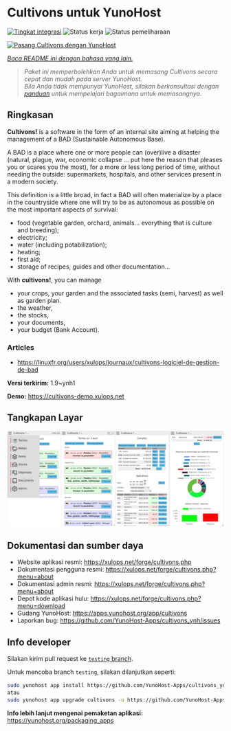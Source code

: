 <!--
N.B.: README ini dibuat secara otomatis oleh <https://github.com/YunoHost/apps/tree/master/tools/readme_generator>
Ini TIDAK boleh diedit dengan tangan.
-->

# Cultivons untuk YunoHost

[![Tingkat integrasi](https://dash.yunohost.org/integration/cultivons.svg)](https://ci-apps.yunohost.org/ci/apps/cultivons/) ![Status kerja](https://ci-apps.yunohost.org/ci/badges/cultivons.status.svg) ![Status pemeliharaan](https://ci-apps.yunohost.org/ci/badges/cultivons.maintain.svg)

[![Pasang Cultivons dengan YunoHost](https://install-app.yunohost.org/install-with-yunohost.svg)](https://install-app.yunohost.org/?app=cultivons)

*[Baca README ini dengan bahasa yang lain.](./ALL_README.md)*

> *Paket ini memperbolehkan Anda untuk memasang Cultivons secara cepat dan mudah pada server YunoHost.*  
> *Bila Anda tidak mempunyai YunoHost, silakan berkonsultasi dengan [panduan](https://yunohost.org/install) untuk mempelajari bagaimana untuk memasangnya.*

## Ringkasan

__Cultivons!__ is a software in the form of an internal site aiming at helping the management of a BAD (Sustainable Autonomous Base).

A BAD is a place where one or more people can (over)live a disaster (natural, plague, war, economic collapse ... put here the reason that pleases you or scares you the most), for a more or less long period of time, without needing the outside: supermarkets, hospitals, and other services present in a modern society.

This definition is a little broad, in fact a BAD will often materialize by a place in the countryside where one will try to be as autonomous as possible on the most important aspects of survival:

* food (vegetable garden, orchard, animals... everything that is culture and breeding);
* electricity;
* water (including potabilization);
* heating;
* first aid;
* storage of recipes, guides and other documentation...

With __cultivons!__, you can manage 
- your crops, your garden and the associated tasks (semi, harvest) as well as garden plan.
- the weather,
- the stocks,
- your documents,
- your budget (Bank Account).

### Articles
- https://linuxfr.org/users/xulops/journaux/cultivons-logiciel-de-gestion-de-bad


**Versi terkirim:** 1.9~ynh1

**Demo:** <https://cultivons-demo.xulops.net>

## Tangkapan Layar

![Tangkapan Layar pada Cultivons](./doc/screenshots/cultivonsfull.png)

## Dokumentasi dan sumber daya

- Website aplikasi resmi: <https://xulops.net/forge/cultivons.php>
- Dokumentasi pengguna resmi: <https://xulops.net/forge/cultivons.php?menu=about>
- Dokumentasi admin resmi: <https://xulops.net/forge/cultivons.php?menu=about>
- Depot kode aplikasi hulu: <https://xulops.net/forge/cultivons.php?menu=download>
- Gudang YunoHost: <https://apps.yunohost.org/app/cultivons>
- Laporkan bug: <https://github.com/YunoHost-Apps/cultivons_ynh/issues>

## Info developer

Silakan kirim pull request ke [`testing` branch](https://github.com/YunoHost-Apps/cultivons_ynh/tree/testing).

Untuk mencoba branch `testing`, silakan dilanjutkan seperti:

```bash
sudo yunohost app install https://github.com/YunoHost-Apps/cultivons_ynh/tree/testing --debug
atau
sudo yunohost app upgrade cultivons -u https://github.com/YunoHost-Apps/cultivons_ynh/tree/testing --debug
```

**Info lebih lanjut mengenai pemaketan aplikasi:** <https://yunohost.org/packaging_apps>
